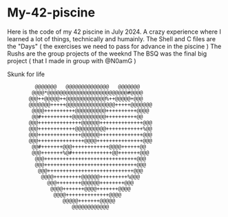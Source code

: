 # My-42-piscine
Here is the code of my 42 piscine in July 2024. A crazy experience where I learned a lot of things, technically and humainly.
The Shell and C files are the "Days" ( the exercises we need to pass for advance in the piscine )
The Rushs are the group projects of the weeknd
The BSQ was the final big project ( that I made in group with @N0amG )

Skunk for life 

             @@@@@@@   @@@@@@@@@@@@@@   @@@@@@@
            @@@@*@@@@@@@@@@@@@@@@@@@@@@@@@@#@@@@
           @@@++@@@@@++@@@@@@@@@@@@@%++@@@@@+@@@
           @@@@@@@+++++@@@@@@@@@@@@@@@@+++++@@@@@@@
            @@@@++++++++++@@@@@@@@@@++++++++++@@@@
            @@#++++++++++@@@@@@@@@@@++++++++++@@
           @@@++++++++++++++@@@@@@++++++++++++++@@@
           @@@++++++++++++@@@@@@@@@@++++++++++++%@@
           @@@++++++++++++++@@@@@@++++++++++++++@@@
           @@@+++++++++++++++@@@@+++++++++++++++@@@
            @@#+++++++@@@++++++++++++@@@@++++++@@
            @@@+++++++%@#+++++++++++++@@+++++++@@@
             @@@++++++++++++++++++++++++++++++@@@
             @@@++++++++++++++++++++++++++++++@@@
              @@@++++++++++++++++++++++++++++@@@
               @@@@+++++++++@@@@@@+++++++++%@@@
                 @@@++++++++@@@@@@++++++++@@@
                  @@@@+++++++@@@@+++++++@@@@
                   @@@@++++++++++++++@@@@
                      @@@@@+++++++@@@@@
                         @@@@@@@@@@@@          
